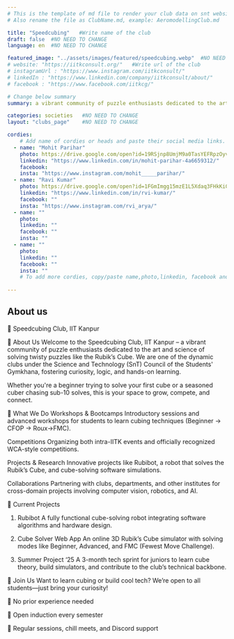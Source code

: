 ```yaml
---
# This is the template of md file to render your club data on snt website. The below example is of Aeromodelling Club, please modify the data according to your clunb.
# Also rename the file as ClubName.md, example: AeromodellingClub.md

title: "Speedcubing"   #Write name of the club
draft: false  #NO NEED TO CHANGE
language: en  #NO NEED TO CHANGE

featured_image: "../assets/images/featured/speedcubing.webp"  #NO NEED TO CHANGE
# website: "https://iitkconsult.org/"   #Write url of the club
# instagramUrl : "https://www.instagram.com/iitkconsult/"
# linkedIn : "https://www.linkedin.com/company/iitkconsult/about/"
# facebook : "https://www.facebook.com/iitkcg/"

# Change below summary
summary: a vibrant community of puzzle enthusiasts dedicated to the art and science of solving twisty puzzles like the Rubik’s Cube. We are one of the dynamic clubs under the Science and Technology (SnT) Council of the Students' Gymkhana, fostering curiosity, logic, and hands-on learning.

categories: societies   #NO NEED TO CHANGE
layout: "clubs_page"    #NO NEED TO CHANGE

cordies:
    # Add name of cordies or heads and paste their social media links.
  - name: "Mohit Parihar"
    photo: https://drive.google.com/open?id=19RSjnp8UmjM9a0TasYEFRpzOyvtsAw4V
    linkedin: "https://www.linkedin.com/in/mohit-parihar-4a6659312/"
    facebook: 
    insta: "https://www.instagram.com/mohit_____parihar/"
  - name: "Ravi Kumar"
    photo: https://drive.google.com/open?id=1FGmImgg15mzE1L5Xdaq3FHkKiGRNrZpt
    linkedin: "https://www.linkedin.com/in/rvi-kumar/"
    facebook: ""
    insta: "https://www.instagram.com/rvi_arya/"
  - name: ""
    photo:
    linkedin: ""
    facebook: ""
    insta: ""
  - name: ""
    photo: 
    linkedin: ""
    facebook: ""
    insta: ""
    # To add more cordies, copy/paste name,photo,linkedin, facebook and insta in same format as above.
    
---
```


<!-- Write about us section -->
## About us
 	
🧩 Speedcubing Club, IIT Kanpur

🏁 About Us
Welcome to the Speedcubing Club, IIT Kanpur – a vibrant community of puzzle enthusiasts dedicated to the art and science of solving twisty puzzles like the Rubik’s Cube. We are one of the dynamic clubs under the Science and Technology (SnT) Council of the Students' Gymkhana, fostering curiosity, logic, and hands-on learning.

Whether you're a beginner trying to solve your first cube or a seasoned cuber chasing sub-10 solves, this is your space to grow, compete, and connect.

🚀 What We Do
Workshops & Bootcamps
Introductory sessions and advanced workshops for students to learn cubing techniques (Beginner → CFOP → Roux->FMC).

Competitions
Organizing both intra-IITK events and officially recognized WCA-style competitions.

Projects & Research
Innovative projects like Rubibot, a robot that solves the Rubik’s Cube, and cube-solving software simulations.

Collaborations
Partnering with clubs, departments, and other institutes for cross-domain projects involving computer vision, robotics, and AI.

🧪 Current Projects
1. Rubibot
A fully functional cube-solving robot integrating software algorithms and hardware design.

2. Cube Solver Web App
An online 3D Rubik’s Cube simulator with solving modes like Beginner, Advanced, and FMC (Fewest Move Challenge).

3. Summer Project ‘25
A 3-month tech sprint for juniors to learn cube theory, build simulators, and contribute to the club’s technical backbone.

🎯 Join Us
Want to learn cubing or build cool tech?
We’re open to all students—just bring your curiosity!

🧠 No prior experience needed

🤝 Open induction every semester

💬 Regular sessions, chill meets, and Discord support
